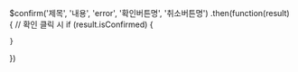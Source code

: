 
$confirm('제목', '내용', 'error', '확인버튼명', '취소버튼명')
  .then(function(result) {
    // 확인 클릭 시
    if (result.isConfirmed) {
      
    }
  })
  